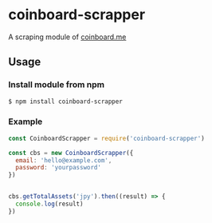 # coinboard-scrapper

A scraping module of [coinboard.me](https://coinboard.me/)

## Usage

### Install module from npm

```bash
$ npm install coinboard-scrapper
```

### Example

```js
const CoinboardScrapper = require('coinboard-scrapper')

const cbs = new CoinboardScrapper({
  email: 'hello@example.com',
  password: 'yourpassword'
})


cbs.getTotalAssets('jpy').then((result) => {
  console.log(result)
})
```

